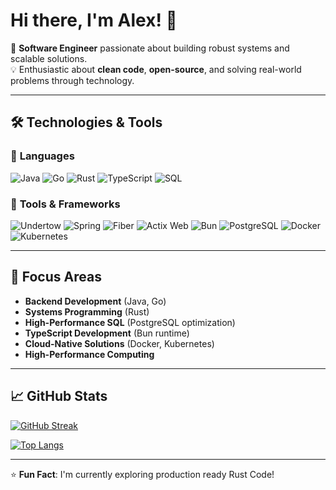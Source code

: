 # Hi there, I'm Alex! 👋

🚀 **Software Engineer** passionate about building robust systems and scalable solutions.  
💡 Enthusiastic about **clean code**, **open-source**, and solving real-world problems through technology.

---

## 🛠️ Technologies & Tools

### 🔧 **Languages**
![Java](https://img.shields.io/badge/Java-%23ED8B00.svg?style=for-the-badge&logo=openjdk&logoColor=white)
![Go](https://img.shields.io/badge/Go-%2300ADD8.svg?style=for-the-badge&logo=go&logoColor=white)
![Rust](https://img.shields.io/badge/Rust-%23000000.svg?style=for-the-badge&logo=rust&logoColor=white)
![TypeScript](https://img.shields.io/badge/TypeScript-%23007ACC.svg?style=for-the-badge&logo=typescript&logoColor=white)
![SQL](https://img.shields.io/badge/SQL-316192?style=for-the-badge&logo=sql&logoColor=white)

### 🧰 **Tools & Frameworks**
![Undertow](https://img.shields.io/badge/Undertow-%23ED8B00?style=for-the-badge&logo=openjdk&logoColor=white)
![Spring](https://img.shields.io/badge/Spring-%236DB33F.svg?style=for-the-badge&logo=spring&logoColor=white)
![Fiber](https://img.shields.io/badge/Fiber-00ADD8?style=for-the-badge&logo=go&logoColor=white)
![Actix Web](https://img.shields.io/badge/Actix_Web-%23000000?style=for-the-badge&logo=rust&logoColor=white)
![Bun](https://img.shields.io/badge/Bun-%23007ACC?style=for-the-badge&logo=bun&logoColor=white)
![PostgreSQL](https://img.shields.io/badge/PostgreSQL-316192?style=for-the-badge&logo=postgresql&logoColor=white)
![Docker](https://img.shields.io/badge/Docker-%230db7ed.svg?style=for-the-badge&logo=docker&logoColor=white)
![Kubernetes](https://img.shields.io/badge/Kubernetes-%23326ce5.svg?style=for-the-badge&logo=kubernetes&logoColor=white)

---

## 🎯 Focus Areas

- **Backend Development** (Java, Go)
- **Systems Programming** (Rust)
- **High-Performance SQL** (PostgreSQL optimization)
- **TypeScript Development** (Bun runtime)
- **Cloud-Native Solutions** (Docker, Kubernetes)
- **High-Performance Computing**

---

## 📈 GitHub Stats

[![GitHub Streak](https://streak-stats.demolab.com?user=alexander-grube&theme=dark)](https://git.io/streak-stats)

[![Top Langs](https://github-readme-stats.vercel.app/api/top-langs/?username=alexander-grube&layout=compact&theme=vision-friendly-dark)](https://github.com/anuraghazra/github-readme-stats)

---

⭐ **Fun Fact**: I'm currently exploring production ready Rust Code!  
